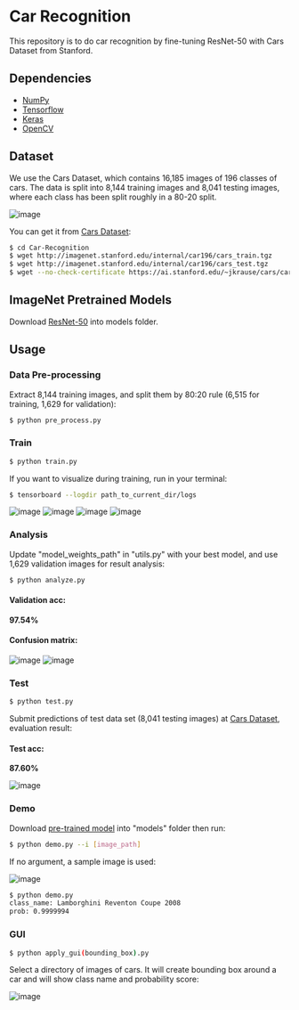 # Car Recognition


This repository is to do car recognition by fine-tuning ResNet-50 with Cars Dataset from Stanford.


## Dependencies

- [NumPy](http://docs.scipy.org/doc/numpy-1.10.1/user/install.html)
- [Tensorflow](https://www.tensorflow.org/versions/r0.8/get_started/os_setup.html)
- [Keras](https://keras.io/#installation)
- [OpenCV](https://opencv-python-tutroals.readthedocs.io/en/latest/)

## Dataset

We use the Cars Dataset, which contains 16,185 images of 196 classes of cars. The data is split into 8,144 training images and 8,041 testing images, where each class has been split roughly in a 80-20 split.

 ![image](https://github.com/foamliu/Car-Recognition/raw/master/images/random.jpg)

You can get it from [Cars Dataset](https://ai.stanford.edu/~jkrause/cars/car_dataset.html):

```bash
$ cd Car-Recognition
$ wget http://imagenet.stanford.edu/internal/car196/cars_train.tgz
$ wget http://imagenet.stanford.edu/internal/car196/cars_test.tgz
$ wget --no-check-certificate https://ai.stanford.edu/~jkrause/cars/car_devkit.tgz
```

## ImageNet Pretrained Models

Download [ResNet-50](https://github.com/fchollet/deep-learning-models/releases/download/v0.2/resnet50_weights_tf_dim_ordering_tf_kernels.h5) into models folder.

## Usage

### Data Pre-processing
Extract 8,144 training images, and split them by 80:20 rule (6,515 for training, 1,629 for validation):
```bash
$ python pre_process.py
```

### Train
```bash
$ python train.py
```

If you want to visualize during training, run in your terminal:
```bash
$ tensorboard --logdir path_to_current_dir/logs
```

 ![image](https://github.com/Usman-Ghani123/Car-Recognition/blob/master/Accuracy_Loss/acc.PNG) ![image](https://github.com/Usman-Ghani123/Car-Recognition/blob/master/Accuracy_Loss/loss.PNG) ![image](https://github.com/Usman-Ghani123/Car-Recognition/blob/master/Accuracy_Loss/val_acc.PNG) ![image](https://github.com/Usman-Ghani123/Car-Recognition/blob/master/Accuracy_Loss/val_loss.PNG)

### Analysis
Update "model_weights_path" in "utils.py" with your best model, and use 1,629 validation images for result analysis:
```bash
$ python analyze.py
```

#### Validation acc:
**97.54%**

#### Confusion matrix:

 ![image](https://github.com/Usman-Ghani123/Car-Recognition/blob/master/Confusion%20Matrix/Normalized%20Confusion%20matrix.png) ![image](https://github.com/Usman-Ghani123/Car-Recognition/blob/master/Confusion%20Matrix/confusion%20matrix.png)


### Test
```bash
$ python test.py
```

Submit predictions of test data set (8,041 testing images) at [Cars Dataset](https://ai.stanford.edu/~jkrause/cars/car_dataset.html), evaluation result:

#### Test acc:
**87.60%**

 ![image](https://github.com/Usman-Ghani123/Car-Recognition/blob/master/Capture.JPG)

### Demo
Download [pre-trained model](https://drive.google.com/file/d/1K7NRmwlTenyerFrW-mrevRuDaNuHDItu/view?usp=sharing) into "models" folder then run:

```bash
$ python demo.py --i [image_path]
```
If no argument, a sample image is used:

 ![image](https://github.com/foamliu/Car-Recognition/raw/master/images/samples/07647.jpg)

```bash
$ python demo.py
class_name: Lamborghini Reventon Coupe 2008
prob: 0.9999994
```
### GUI

```bash
$ python apply_gui(bounding_box).py  
```
Select a directory of images of cars. It will create bounding box around a car and will show class name and probability score:

![image](https://github.com/Usman-Ghani123/Car-Recognition/blob/master/gui_capture.JPG)


